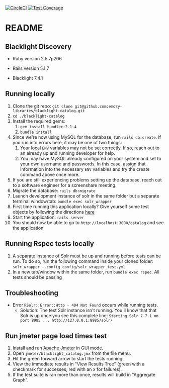 [![CircleCI](https://circleci.com/gh/emory-libraries/blacklight-catalog.svg?style=svg)](https://circleci.com/gh/emory-libraries/blacklight-catalog)
[![Test Coverage](https://api.codeclimate.com/v1/badges/a0d9d34d60d7f3ffe2c2/test_coverage)](https://codeclimate.com/github/emory-libraries/blacklight-catalog/test_coverage)

# README

## Blacklight Discovery

* Ruby version 2.5.7p206

* Rails version 5.1.7

* Blacklight 7.4.1

## Running locally

1. Clone the git repo: `git clone git@github.com:emory-libraries/blacklight-catalog.git`
1. `cd ./blacklight-catalog`
1. Install the required gems:
    1. `gem install bundler:2.1.4`
    1. `bundle install`
1. Since we're now using MySQL for the database, run `rails db:create`. If you run into errors here, it may be one of two things:
    1. Your local `ENV` variables may not be set correctly. If so, reach out to an already up and running developer for help.
    2. You may have MySQL already configured on your system and set to your own username and passwords. In this case, assign that information into the necessary `ENV` variables and try the create command above once more.
1. If you are still experiencing problems setting up the database, reach out to a software engineer for a screenshare meeting.
1. Migrate the database: `rails db:migrate`
1. Launch development instance of solr in the same folder but a separate terminal window/tab: `bundle exec solr_wrapper`
1. First time running this application locally? Give yourself some test objects by following the directions [here](https://github.com/emory-libraries/blacklight-catalog/blob/main/HARVESTING_ALMA_DATA.md)
1. Start the application: `rails server`
1. You should now be able to go to `http://localhost:3000/catalog` and see the application

## Running Rspec tests locally

1. A separate instance of Solr must be up and running before tests can be run. To do so, run the following command inside your cloned folder: `solr_wrapper --config config/solr_wrapper_test.yml`
1. In a new tab/window within the same folder, run `bundle exec rspec`. All tests should be passing

## Troubleshooting
- Error `RSolr::Error::Http - 404 Not Found` occurs while running tests.
    - Solution: The test Solr instance isn't running. You'll know that that Solr is up once you see this complete line: `Starting Solr 7.7.1 on port 8985 ... http://127.0.0.1:8985/solr/`

## Run jmeter page load times test
1. Install and run [Apache Jmeter](https://jmeter.apache.org/) in GUI mode.
1. Open `jmeter/blacklight_catalog.jmx` from the file menu.
1. Hit the green forward arrow to start the tests running.
1. View the immediate results in "View Results Tree" (green with a checkmark for successes, red with an x for failures).
1. If the test suite is ran more than once, results will build in "Aggregate Graph".
